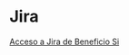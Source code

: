 # Jira

[Acceso a Jira de Beneficio Si](https://efraineyaguaracuto.atlassian.net/jira/software/projects/BENEFICIO/boards/2/backlog)

